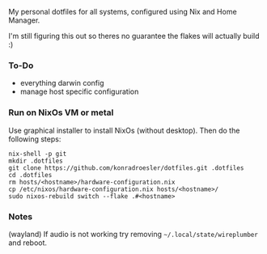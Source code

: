 My personal dotfiles for all systems, configured using Nix and Home Manager.

I'm still figuring this out so theres no guarantee the flakes will actually build :)

### To-Do
- everything darwin config
- manage host specific configuration

### Run on NixOs VM or metal

Use graphical installer to install NixOs (without desktop). Then do the following steps:

```shell
nix-shell -p git
mkdir .dotfiles
git clone https://github.com/konradroesler/dotfiles.git .dotfiles
cd .dotfiles
rm hosts/<hostname>/hardware-configuration.nix
cp /etc/nixos/hardware-configuration.nix hosts/<hostname>/
sudo nixos-rebuild switch --flake .#<hostname>
```

### Notes

(wayland) If audio is not working try removing `~/.local/state/wireplumber` and reboot.
